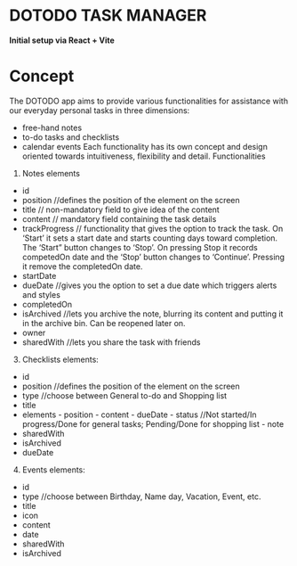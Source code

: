 # DOTODO TASK MANAGER

**Initial setup via React + Vite**

# Concept #

The DOTODO app aims to provide various functionalities for assistance with our everyday personal tasks in three dimensions: 
-	free-hand notes 
-	to-do tasks and checklists
-	calendar events
Each functionality has its own concept and design oriented towards intuitiveness, flexibility and detail. 
Functionalities
1)	Notes elements
- id
- position           //defines the position of the element on the screen
- title              // non-mandatory field to give idea of the content
- content            // mandatory field containing the task details
- trackProgress      // functionality that gives the option to track the task. On ‘Start’ it sets a start date and starts counting days toward                                              completion. The ‘Start” button changes to ‘Stop’. On pressing Stop it records competedOn date and the ‘Stop’ button                                                 changes to ‘Continue’. Pressing it remove the completedOn date. 
- startDate
- dueDate            //gives you the option to set a due date which triggers alerts and styles
- completedOn
- isArchived         //lets you archive the note, blurring its content and putting it in the archive bin. Can be reopened later on.  
- owner
- sharedWith         //lets you share the task with friends 

3)	Checklists elements:
- id
- position            //defines the position of the element on the screen
- type                //choose between General to-do and Shopping list
- title
- elements
      - position
      - content
      - dueDate 
      - status        //Not started/In progress/Done for general tasks; Pending/Done for shopping list
      - note
- sharedWith
- isArchived
- dueDate

4)	Events elements:
- id
- type                //choose between Birthday, Name day, Vacation, Event, etc.
- title
- icon
- content
- date
- sharedWith
- isArchived
